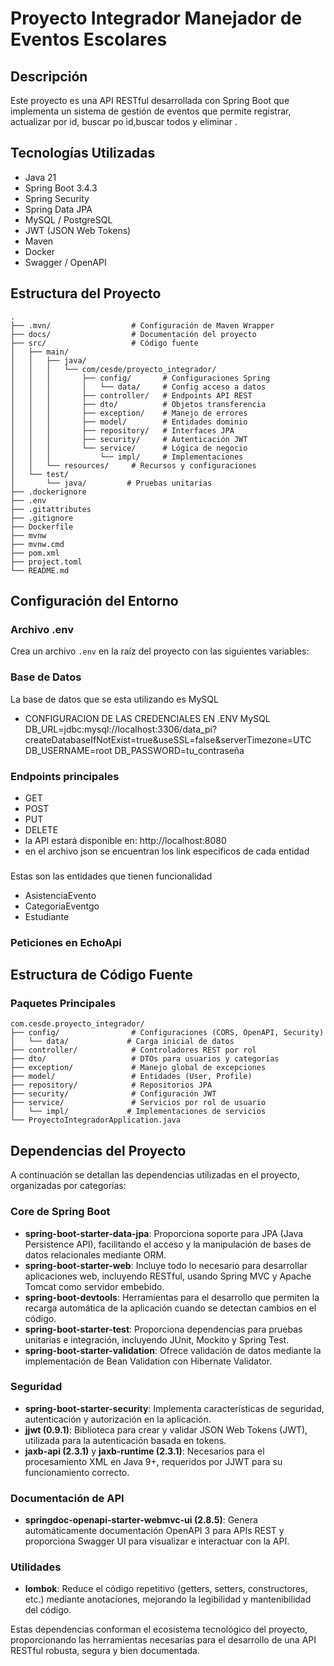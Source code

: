 # Proyecto Integrador Manejador de Eventos Escolares

## Descripción
Este proyecto es una API RESTful desarrollada con Spring Boot que implementa un sistema de gestión de eventos que permite registrar, actualizar por id, buscar po id,buscar todos y eliminar . 

## Tecnologías Utilizadas
- Java 21
- Spring Boot 3.4.3
- Spring Security
- Spring Data JPA
- MySQL / PostgreSQL
- JWT (JSON Web Tokens)
- Maven
- Docker
- Swagger / OpenAPI

## Estructura del Proyecto

```
.
├── .mvn/                  # Configuración de Maven Wrapper
├── docs/                  # Documentación del proyecto
├── src/                   # Código fuente
│   ├── main/
│   │   ├── java/         
│   │   │   └── com/cesde/proyecto_integrador/
│   │   │       ├── config/       # Configuraciones Spring
│   │   │       │   └── data/     # Config acceso a datos
│   │   │       ├── controller/   # Endpoints API REST
│   │   │       ├── dto/          # Objetos transferencia
│   │   │       ├── exception/    # Manejo de errores
│   │   │       ├── model/        # Entidades dominio
│   │   │       ├── repository/   # Interfaces JPA
│   │   │       ├── security/     # Autenticación JWT
│   │   │       └── service/      # Lógica de negocio
│   │   │           └── impl/     # Implementaciones
│   │   └── resources/     # Recursos y configuraciones
│   └── test/
│       └── java/         # Pruebas unitarias
├── .dockerignore          
├── .env                   
├── .gitattributes         
├── .gitignore             
├── Dockerfile             
├── mvnw                   
├── mvnw.cmd               
├── pom.xml                
├── project.toml           
└── README.md              
```

## Configuración del Entorno

### Archivo .env
Crea un archivo `.env` en la raíz del proyecto con las siguientes variables:


### Base de Datos
La base de datos que se esta utilizando es MySQL
- CONFIGURACION DE LAS CREDENCIALES EN .ENV
 MySQL
DB_URL=jdbc:mysql://localhost:3306/data_pi?createDatabaseIfNotExist=true&useSSL=false&serverTimezone=UTC
DB_USERNAME=root
DB_PASSWORD=tu_contraseña

### Endpoints principales
- GET
- POST
- PUT
- DELETE
- la API estará disponible en: http://localhost:8080
- en el archivo json se encuentran los link especificos de cada entidad
###
Estas son las entidades que tienen funcionalidad 
- AsistenciaEvento
- CategoriaEventgo
- Estudiante
### Peticiones en EchoApi

## Estructura de Código Fuente

### Paquetes Principales
```
com.cesde.proyecto_integrador/
├── config/                # Configuraciones (CORS, OpenAPI, Security)
│   └── data/             # Carga inicial de datos
├── controller/            # Controladores REST por rol
├── dto/                   # DTOs para usuarios y categorías
├── exception/             # Manejo global de excepciones
├── model/                 # Entidades (User, Profile)
├── repository/            # Repositorios JPA
├── security/              # Configuración JWT
├── service/               # Servicios por rol de usuario
│   └── impl/             # Implementaciones de servicios
└── ProyectoIntegradorApplication.java
```

## Dependencias del Proyecto

A continuación se detallan las dependencias utilizadas en el proyecto, organizadas por categorías:

### Core de Spring Boot

- **spring-boot-starter-data-jpa**: Proporciona soporte para JPA (Java Persistence API), facilitando el acceso y la manipulación de bases de datos relacionales mediante ORM.
- **spring-boot-starter-web**: Incluye todo lo necesario para desarrollar aplicaciones web, incluyendo RESTful, usando Spring MVC y Apache Tomcat como servidor embebido.
- **spring-boot-devtools**: Herramientas para el desarrollo que permiten la recarga automática de la aplicación cuando se detectan cambios en el código.
- **spring-boot-starter-test**: Proporciona dependencias para pruebas unitarias e integración, incluyendo JUnit, Mockito y Spring Test.
- **spring-boot-starter-validation**: Ofrece validación de datos mediante la implementación de Bean Validation con Hibernate Validator.

### Seguridad

- **spring-boot-starter-security**: Implementa características de seguridad, autenticación y autorización en la aplicación.
- **jjwt (0.9.1)**: Biblioteca para crear y validar JSON Web Tokens (JWT), utilizada para la autenticación basada en tokens.
- **jaxb-api (2.3.1)** y **jaxb-runtime (2.3.1)**: Necesarios para el procesamiento XML en Java 9+, requeridos por JJWT para su funcionamiento correcto.

### Documentación de API

- **springdoc-openapi-starter-webmvc-ui (2.8.5)**: Genera automáticamente documentación OpenAPI 3 para APIs REST y proporciona Swagger UI para visualizar e interactuar con la API.

### Utilidades

- **lombok**: Reduce el código repetitivo (getters, setters, constructores, etc.) mediante anotaciones, mejorando la legibilidad y mantenibilidad del código.

Estas dependencias conforman el ecosistema tecnológico del proyecto, proporcionando las herramientas necesarias para el desarrollo de una API RESTful robusta, segura y bien documentada.

